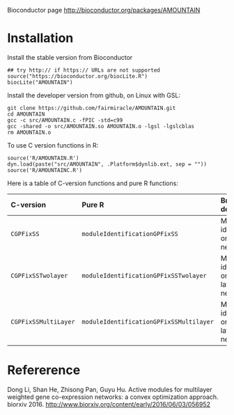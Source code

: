 Bioconductor page http://bioconductor.org/packages/AMOUNTAIN

# Installation
Install the stable version from Bioconductor
```
## try http:// if https:// URLs are not supported
source("https://bioconductor.org/biocLite.R")
biocLite("AMOUNTAIN")
```

Install the developer version from github, on Linux with GSL:
```
git clone https://github.com/fairmiracle/AMOUNTAIN.git
cd AMOUNTAIN
gcc -c src/AMOUNTAIN.c -fPIC -std=c99
gcc -shared -o src/AMOUNTAIN.so AMOUNTAIN.o -lgsl -lgslcblas
rm AMOUNTAIN.o
```

To use C version functions in R:
```
source('R/AMOUNTAIN.R')
dyn.load(paste("src/AMOUNTAIN", .Platform$dynlib.ext, sep = ""))
source('R/AMOUNTAINC.R')
```
Here is a table of C-version functions and pure R functions:

| C-version|      Pure R   |  Brief description                  |
|:----------|:-------------|:--------------------------------------------|
| `CGPFixSS` |  `moduleIdentificationGPFixSS` | Module identification on single network |
| `CGPFixSSTwolayer` | `moduleIdentificationGPFixSSTwolayer` | Module identification on two-layer network |
| `CGPFixSSMultiLayer` |  `moduleIdentificationGPFixSSMultilayer` | Module identification on multi-layer network |

# Refererence
Dong Li, Shan He, Zhisong Pan, Guyu Hu. Active modules for multilayer weighted gene co-expression networks: 
a convex optimization approach. biorxiv 2016. http://www.biorxiv.org/content/early/2016/06/03/056952
